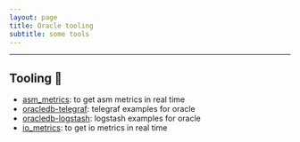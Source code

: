 ```yaml
---
layout: page
title: Oracle tooling
subtitle: some tools
---
```


---------------

## Tooling :wrench:

* [asm_metrics](https://github.com/bdrouvot/asm_metrics): to get asm metrics in real time
* [oracledb-telegraf](https://github.com/bdrouvot/oracledb-telegraf): telegraf examples for oracle
* [oracledb-logstash](https://github.com/bdrouvot/oracledb-logstash): logstash examples for oracle
* [io_metrics](https://github.com/bdrouvot/io_metrics_family): to get io metrics in real time
